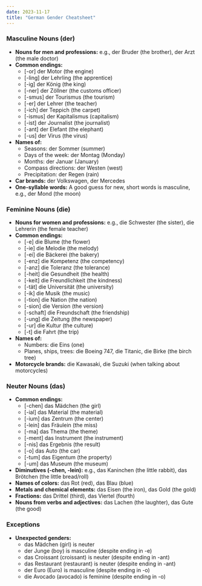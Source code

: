```yaml
---
date: 2023-11-17
title: "German Gender Cheatsheet"
---
```



### Masculine Nouns (der)

- **Nouns for men and professions:** e.g., der Bruder (the brother), der Arzt (the male doctor)
- **Common endings:** 
  - [-or] der Motor (the engine)
  - [-ling] der Lehrling (the apprentice)
  - [-ig] der König (the king)
  - [-ner] der Zöllner (the customs officer)
  - [-smus] der Tourismus (the tourism)
  - [-er] der Lehrer (the teacher)
  - [-ich] der Teppich (the carpet)
  - [-ismus] der Kapitalismus (capitalism)
  - [-ist] der Journalist (the journalist)
  - [-ant] der Elefant (the elephant)
  - [-us] der Virus (the virus)
- **Names of:** 
  - Seasons: der Sommer (summer)
  - Days of the week: der Montag (Monday)
  - Months: der Januar (January)
  - Compass directions: der Westen (west)
  - Precipitation: der Regen (rain)
- **Car brands:** der Volkswagen, der Mercedes
- **One-syllable words:** A good guess for new, short words is masculine, e.g., der Mond (the moon)

### Feminine Nouns (die)

- **Nouns for women and professions:** e.g., die Schwester (the sister), die Lehrerin (the female teacher)
- **Common endings:** 
  - [-e] die Blume (the flower)
  - [-ie] die Melodie (the melody)
  - [-ei] die Bäckerei (the bakery)
  - [-enz] die Kompetenz (the competency)
  - [-anz] die Toleranz (the tolerance)
  - [-heit] die Gesundheit (the health)
  - [-keit] die Freundlichkeit (the kindness)
  - [-tät] die Universität (the university)
  - [-ik] die Musik (the music)
  - [-tion] die Nation (the nation)
  - [-sion] die Version (the version)
  - [-schaft] die Freundschaft (the friendship)
  - [-ung] die Zeitung (the newspaper)
  - [-ur] die Kultur (the culture)
  - [-t] die Fahrt (the trip)
- **Names of:** 
  - Numbers: die Eins (one)
  - Planes, ships, trees: die Boeing 747, die Titanic, die Birke (the birch tree)
- **Motorcycle brands:** die Kawasaki, die Suzuki (when talking about motorcycles)

### Neuter Nouns (das)

- **Common endings:** 
  - [-chen] das Mädchen (the girl)
  - [-ial] das Material (the material)
  - [-ium] das Zentrum (the center)
  - [-lein] das Fräulein (the miss)
  - [-ma] das Thema (the theme)
  - [-ment] das Instrument (the instrument)
  - [-nis] das Ergebnis (the result)
  - [-o] das Auto (the car)
  - [-tum] das Eigentum (the property)
  - [-um] das Museum (the museum)
- **Diminutives (-chen, -lein):** e.g., das Kaninchen (the little rabbit), das Brötchen (the little bread/roll)
- **Names of colors:** das Rot (red), das Blau (blue)
- **Metals and chemical elements:** das Eisen (the iron), das Gold (the gold)
- **Fractions:** das Drittel (third), das Viertel (fourth)
- **Nouns from verbs and adjectives:** das Lachen (the laughter), das Gute (the good)

### Exceptions

- **Unexpected genders:**
  - das Mädchen (girl) is neuter
  - der Junge (boy) is masculine (despite ending in -e)
  - das Croissant (croissant) is neuter (despite ending in -ant)
  - das Restaurant (restaurant) is neuter (despite ending in -ant)
  - der Euro (Euro) is masculine (despite ending in -o)
  - die Avocado (avocado) is feminine (despite ending in -o)
